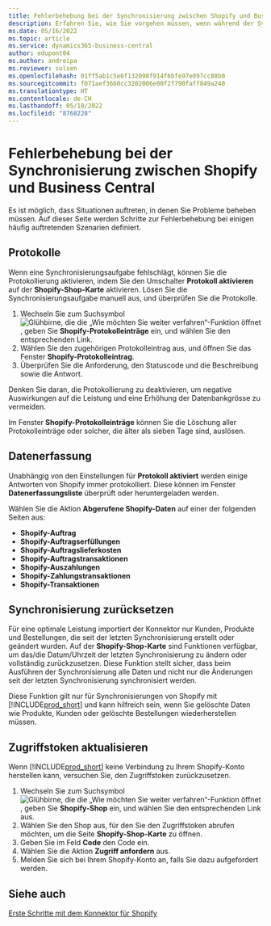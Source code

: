 ```yaml
---
title: Fehlerbehebung bei der Synchronisierung zwischen Shopify und Business Central
description: Erfahren Sie, wie Sie vorgehen müssen, wenn während der Synchronisierung von Daten zwischen Shopify und Business Central ein Fehler auftritt
ms.date: 05/16/2022
ms.topic: article
ms.service: dynamics365-business-central
author: edupont04
ms.author: andreipa
ms.reviewer: solsen
ms.openlocfilehash: 01ff5ab1c5e6f132098f914f6bfe97e097cc88b0
ms.sourcegitcommit: f071aef3660cc3202006e00f2f790faff849a240
ms.translationtype: HT
ms.contentlocale: de-CH
ms.lasthandoff: 05/18/2022
ms.locfileid: "8768228"
---
```

# <a name="troubleshooting-the-shopify-and-business-central-synchronization"></a>Fehlerbehebung bei der Synchronisierung zwischen Shopify und Business Central

Es ist möglich, dass Situationen auftreten, in denen Sie Probleme beheben müssen. Auf dieser Seite werden Schritte zur Fehlerbehebung bei einigen häufig auftretenden Szenarien definiert.

## <a name="logs"></a>Protokolle

Wenn eine Synchronisierungsaufgabe fehlschlägt, können Sie die Protokollierung aktivieren, indem Sie den Umschalter **Protokoll aktivieren** auf der **Shopify-Shop-Karte** aktivieren. Lösen Sie die Synchronisierungsaufgabe manuell aus, und überprüfen Sie die Protokolle.

1. Wechseln Sie zum Suchsymbol ![Glühbirne, die die „Wie möchten Sie weiter verfahren“-Funktion öffnet](../media/ui-search/search_small.png "Wie möchten Sie weiter verfahren?") , geben Sie **Shopify-Protokolleinträge** ein, und wählen Sie den entsprechenden Link.
2. Wählen Sie den zugehörigen Protokolleintrag aus, und öffnen Sie das Fenster **Shopify-Protokolleintrag**.
3. Überprüfen Sie die Anforderung, den Statuscode und die Beschreibung sowie die Antwort.

Denken Sie daran, die Protokollierung zu deaktivieren, um negative Auswirkungen auf die Leistung und eine Erhöhung der Datenbankgrösse zu vermeiden.

Im Fenster **Shopify-Protokolleinträge** können Sie die Löschung aller Protokolleinträge oder solcher, die älter als sieben Tage sind, auslösen.

## <a name="data-capture"></a>Datenerfassung

Unabhängig von den Einstellungen für **Protokoll aktiviert** werden einige Antworten von Shopify immer protokolliert. Diese können im Fenster **Datenerfassungsliste** überprüft oder heruntergeladen werden.

Wählen Sie die Aktion **Abgerufene Shopify-Daten** auf einer der folgenden Seiten aus:

- **Shopify-Auftrag**
- **Shopify-Auftragserfüllungen**
- **Shopify-Auftragslieferkosten**
- **Shopify-Auftragstransaktionen**
- **Shopify-Auszahlungen**
- **Shopify-Zahlungstransaktionen**
- **Shopify-Transaktionen**

## <a name="reset-sync"></a>Synchronisierung zurücksetzen

Für eine optimale Leistung importiert der Konnektor nur Kunden, Produkte und Bestellungen, die seit der letzten Synchronisierung erstellt oder geändert wurden. Auf der **Shopify-Shop-Karte** sind Funktionen verfügbar, um das/die Datum/Uhrzeit der letzten Synchronisierung zu ändern oder vollständig zurückzusetzen. Diese Funktion stellt sicher, dass beim Ausführen der Synchronisierung alle Daten und nicht nur die Änderungen seit der letzten Synchronisierung synchronisiert werden.

Diese Funktion gilt nur für Synchronisierungen von Shopify mit [!INCLUDE[prod_short](../includes/prod_short.md)] und kann hilfreich sein, wenn Sie gelöschte Daten wie Produkte, Kunden oder gelöschte Bestellungen wiederherstellen müssen.

## <a name="update-the-access-token"></a>Zugriffstoken aktualisieren

Wenn [!INCLUDE[prod_short](../includes/prod_short.md)] keine Verbindung zu Ihrem Shopify-Konto herstellen kann, versuchen Sie, den Zugriffstoken zurückzusetzen.

1. Wechseln Sie zum Suchsymbol ![Glühbirne, die die „Wie möchten Sie weiter verfahren“-Funktion öffnet](../media/ui-search/search_small.png "Wie möchten Sie weiter verfahren?") , geben Sie **Shopify-Shop** ein, und wählen Sie den entsprechenden Link aus.
2. Wählen Sie den Shop aus, für den Sie den Zugriffstoken abrufen möchten, um die Seite **Shopify-Shop-Karte** zu öffnen.
3. Geben Sie im Feld **Code** den Code ein.  
4. Wählen Sie die Aktion **Zugriff anfordern** aus.
5. Melden Sie sich bei Ihrem Shopify-Konto an, falls Sie dazu aufgefordert werden.

## <a name="see-also"></a>Siehe auch

[Erste Schritte mit dem Konnektor für Shopify](get-started.md)  
